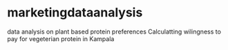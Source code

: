 # marketingdataanalysis
data analysis on plant based protein preferences
Calculatting wilingness to pay for vegeterian protein in Kampala
